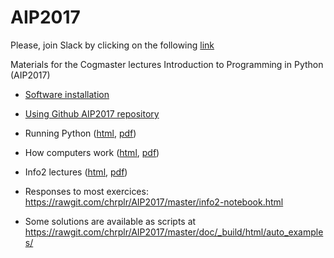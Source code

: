 # AIP2017

Please, join Slack by clicking on the following [link](https://join.slack.com/t/aip2017-info2/shared_invite/MjM1NjI0NjU4MDAyLTE1MDQ0NDgwMjgtOTA3MDc4MTBiNw)

Materials for the Cogmaster lectures Introduction to Programming in Python (AIP2017)


- [Software installation](https://rawgit.com/chrplr/AIP2017/master/install.html)
- [Using Github AIP2017 repository](https://rawgit.com/chrplr/AIP2017/master/using-github-AIP2017.html)
- Running Python ([html](https://rawgit.com/chrplr/AIP2017/master/running-python.html), [pdf](https://rawgit.com/chrplr/AIP2017/master/running-python.pdf))
- How computers work ([html](https://rawgit.com/chrplr/AIP2017/master/how-computers-work.html  
   ), [pdf](https://rawgit.com/chrplr/AIP2017/master/how-computers-work.pdf))
- Info2 lectures ([html](https://rawgit.com/chrplr/AIP2017/master/info2.html), [pdf](https://rawgit.com/chrplr/AIP2017/master/info2.pdf)) 

- Responses to most exercices: https://rawgit.com/chrplr/AIP2017/master/info2-notebook.html

- Some solutions are available as scripts at https://rawgit.com/chrplr/AIP2017/master/doc/_build/html/auto_examples/
